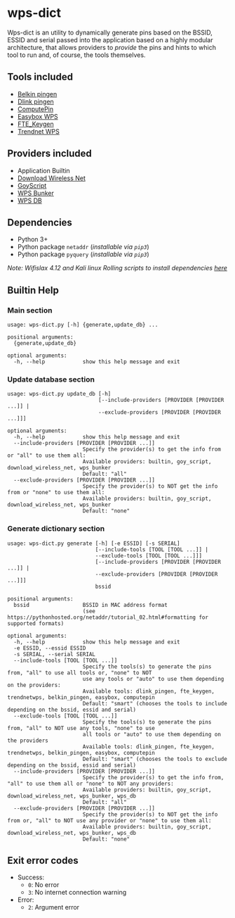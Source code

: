 # wps-dict
Wps-dict is an utility to dynamically generate pins based on the BSSID, ESSID and serial passed into the application based on a highly modular architecture, that allows providers to _provide_ the pins and hints to which tool to run and, of course, the tools themselves.

## Tools included
- [Belkin pingen](https://github.com/devttys0/wps/blob/master/pingens/belkin/pingen.c)
- [Dlink pingen](https://github.com/devttys0/wps/blob/master/pingens/dlink/pingen.py)
- [ComputePin](https://www.wifi-libre.com/topic-9-algoritmo-computepin-c83a35-de-zaochunsheng-la-brecha-en-la-brecha.html)
- [Easybox WPS](https://www.sec-consult.com/fxdata/seccons/prod/temedia/advisories_txt/20130805-0_Vodafone_EasyBox_Default_WPS_PIN_Vulnerability_v10.txt)
- [FTE_Keygen](https://github.com/0x90/wps-scripts/blob/master/goyscript/software/WPSPinGeneratorMOD)
- [Trendnet WPS](https://github.com/kcdtv/tdn/blob/master/tdn.sh)

## Providers included
- Application Builtin
- [Download Wireless Net](http://www.downloadwireless.net/scripts-live/patrones_conocidos.txt)
- [GoyScript](https://raw.githubusercontent.com/0x90/wps-scripts/master/goyscript/software/PINs.goy)
- [WPS Bunker](http://wpsbunker.hackaffeine.com/download_wps_db.php)
- [WPS DB](http://wpsdb.site40.net)

## Dependencies
- Python 3+
- Python package `netaddr` (_installable via `pip3`_)
- Python package `pyquery` (_installable via `pip3`_)

_Note: Wifislax 4.12 and Kali linux Rolling scripts to install dependencies [here](https://github.com/luskaner/wps-dict/tree/master/dependencies)_

## Builtin Help
### Main section
```
usage: wps-dict.py [-h] {generate,update_db} ...

positional arguments:
  {generate,update_db}

optional arguments:
  -h, --help            show this help message and exit
```
### Update database section
```
usage: wps-dict.py update_db [-h]
                             [--include-providers [PROVIDER [PROVIDER ...]] |
                             --exclude-providers [PROVIDER [PROVIDER ...]]]

optional arguments:
  -h, --help            show this help message and exit
  --include-providers [PROVIDER [PROVIDER ...]]
                        Specify the provider(s) to get the info from or "all" to use them all:
                        Available providers: builtin, goy_script, download_wireless_net, wps_bunker
                        Default: "all"
  --exclude-providers [PROVIDER [PROVIDER ...]]
                        Specify the provider(s) to NOT get the info from or "none" to use them all:
                        Available providers: builtin, goy_script, download_wireless_net, wps_bunker
                        Default: "none"
```
### Generate dictionary section
```
usage: wps-dict.py generate [-h] [-e ESSID] [-s SERIAL]
                            [--include-tools [TOOL [TOOL ...]] |
                            --exclude-tools [TOOL [TOOL ...]]]
                            [--include-providers [PROVIDER [PROVIDER ...]] |
                            --exclude-providers [PROVIDER [PROVIDER ...]]]
                            bssid

positional arguments:
  bssid                 BSSID in MAC address format
                        (see https://pythonhosted.org/netaddr/tutorial_02.html#formatting for supported formats)

optional arguments:
  -h, --help            show this help message and exit
  -e ESSID, --essid ESSID
  -s SERIAL, --serial SERIAL
  --include-tools [TOOL [TOOL ...]]
                        Specify the tools(s) to generate the pins from, "all" to use all tools or, "none" to NOT
                        use any tools or "auto" to use them depending on the providers:
                        Available tools: dlink_pingen, fte_keygen, trendnetwps, belkin_pingen, easybox, computepin
                        Default: "smart" (chooses the tools to include depending on the bssid, essid and serial)
  --exclude-tools [TOOL [TOOL ...]]
                        Specify the tools(s) to generate the pins from, "all" to NOT use any tools, "none" to use
                        all tools or "auto" to use them depending on the providers
                        Available tools: dlink_pingen, fte_keygen, trendnetwps, belkin_pingen, easybox, computepin
                        Default: "smart" (chooses the tools to exclude depending on the bssid, essid and serial)
  --include-providers [PROVIDER [PROVIDER ...]]
                        Specify the provider(s) to get the info from, "all" to use them all or "none" to NOT any providers:
                        Available providers: builtin, goy_script, download_wireless_net, wps_bunker, wps_db
                        Default: "all"
  --exclude-providers [PROVIDER [PROVIDER ...]]
                        Specify the provider(s) to NOT get the info from or, "all" to NOT use any provider or "none" to use them all:
                        Available providers: builtin, goy_script, download_wireless_net, wps_bunker, wps_db
                        Default: "none"
```
## Exit error codes
- Success:
    - ```0```: No error
    - ```3```: No internet connection warning
- Error:
    - ```2```: Argument error
